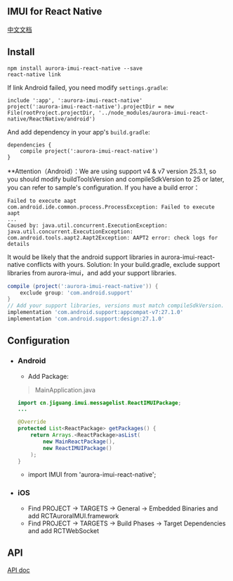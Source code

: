 ## IMUI for React Native

[中文文档](./README_zh.md)

## Install

```
npm install aurora-imui-react-native --save
react-native link
```

If link Android failed, you need modify `settings.gradle`:

```
include ':app', ':aurora-imui-react-native'
project(':aurora-imui-react-native').projectDir = new File(rootProject.projectDir, '../node_modules/aurora-imui-react-native/ReactNative/android')
```

And add dependency in your app's `build.gradle`:

```
dependencies {
    compile project(':aurora-imui-react-native')
}
```

**Attention（Android）：We are using support v4 & v7 version 25.3.1, so you should modify buildToolsVersion and compileSdkVersion to 25 or later, you can refer to sample's configuration. If you have a build error：

```
Failed to execute aapt
com.android.ide.common.process.ProcessException: Failed to execute aapt
...
Caused by: java.util.concurrent.ExecutionException: java.util.concurrent.ExecutionException: com.android.tools.aapt2.Aapt2Exception: AAPT2 error: check logs for details
```

It would be likely that the android support  libraries in  aurora-imui-react-native conflicts with yours. Solution: In your build.gradle, exclude support libraries from aurora-imui，and add your support libraries.

```groovy
compile (project(':aurora-imui-react-native')) {
    exclude group: 'com.android.support'
}
// Add your support libraries, versions must match compileSdkVersion.
implementation 'com.android.support:appcompat-v7:27.1.0'
implementation 'com.android.support:design:27.1.0'
```



## Configuration

- ### Android

  - Add Package:

  > MainApplication.java

  ```java
  import cn.jiguang.imui.messagelist.ReactIMUIPackage;
  ...

  @Override
  protected List<ReactPackage> getPackages() {
      return Arrays.<ReactPackage>asList(
          new MainReactPackage(),
          new ReactIMUIPackage()
      );
  }
  ```

  - import IMUI from 'aurora-imui-react-native';


- ### iOS

  - Find PROJECT -> TARGETS -> General -> Embedded Binaries  and add RCTAuroraIMUI.framework
  - Find PROJECT -> TARGETS ->  Build Phases -> Target Dependencies and add RCTWebSocket

## API

[API doc](./docs/APIs.md)